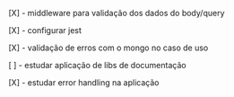 [X] - middleware para validação dos dados do body/query

[X] - configurar jest

[X] - validação de erros com o mongo no caso de uso

[ ] - estudar aplicação de libs de documentação

[X] - estudar error handling na aplicação
